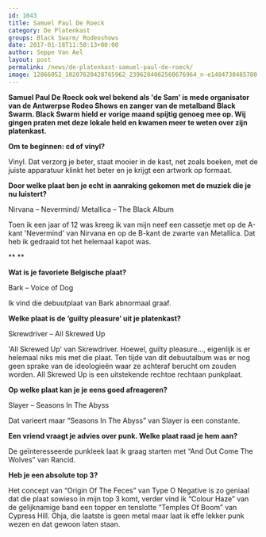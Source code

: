 ```yaml
---
id: 1043
title: Samuel Paul De Roeck 
category: De Platenkast
groups: Black Swarm/ Rodeoshows
date: 2017-01-18T11:50:13+00:00
author: Seppe Van Ael
layout: post
permalink: /news/de-platenkast-samuel-paul-de-roeck/
image: 12066052_10207620428765962_2396284062560676964_n-e1484738485780.jpg
---
```

**Samuel Paul De Roeck ook wel bekend als 'de Sam' is mede organisator van de Antwerpse Rodeo Shows en zanger van de metalband Black Swarm. Black Swarm hield er vorige maand spijtig genoeg mee op. Wij gingen praten met deze lokale held en kwamen meer te weten over zijn platenkast.**

**Om te beginnen: cd of vinyl?** 

Vinyl. Dat verzorg je beter, staat mooier in de kast, net zoals boeken, met de juiste apparatuur klinkt het beter en je krijgt een artwork op formaat.

**Door welke plaat ben je echt in aanraking gekomen met de muziek die je nu luistert?**

Nirvana – Nevermind/ Metallica – The Black Album

Toen ik een jaar of 12 was kreeg ik van mijn neef een cassetje met op de A-kant 'Nevermind' van Nirvana en op de B-kant de zwarte van Metallica. Dat heb ik gedraaid tot het helemaal kapot was.

** **

**Wat is je favoriete Belgische plaat?**

Bark – Voice of Dog

Ik vind die debuutplaat van Bark abnormaal graaf.

**Welke plaat is de ‘guilty pleasure’ uit je platenkast?** 

Skrewdriver – All Skrewed Up

'All Skrewed Up' van Skrewdriver. Hoewel, guilty pleasure…, eigenlijk is er helemaal niks mis met die plaat. Ten tijde van dit debuutalbum was er nog geen sprake van de ideologieën waar ze achteraf berucht om zouden worden. All Skrewed Up is een uitstekende rechtoe rechtaan punkplaat.

**Op welke plaat kan je je eens goed afreageren?**

Slayer – Seasons In The Abyss

Dat varieert maar “Seasons In The Abyss” van Slayer is een constante.

**Een vriend vraagt je advies over punk. Welke plaat raad je hem aan?**

De geïnteresseerde punkleek laat ik graag starten met “And Out Come The Wolves” van Rancid.

**Heb je een absolute top 3?** 

Het concept van “Origin Of The Feces” van Type O Negative is zo geniaal dat die plaat sowieso in mijn top 3 komt, verder vind ik “Colour Haze” van de gelijknamige band een topper en tenslotte “Temples Of Boom” van Cypress Hill. Ohja, die laatste is geen metal maar laat ik effe lekker punk wezen en dat gewoon laten staan.